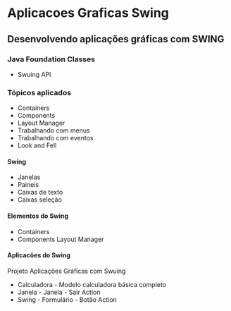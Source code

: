 # Aplicacoes Graficas Swing

## Desenvolvendo aplicações gráficas com SWING

### Java Foundation Classes

- Swuing API

### Tópicos aplicados

- Containers
- Components
- Layout Manager
- Trabalhando com menus
- Trabalhando com eventos
- Look and Fell

#### Swing
- Janelas
- Paineis
- Caixas de texto
- Caixas seleção

#### Elementos do Swing
- Containers
- Components
Layout Manager

#### Aplicacões do Swing

Projeto Aplicações Gráficas com Swuing

* Calculadora - Modelo calculadora básica completo
* Janela - Janela - Sair Action
* Swing - Formulário - Botão Action
